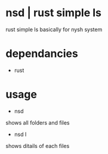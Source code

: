 # nsd | rust simple ls

rust simple ls basically for nysh system

# dependancies

- rust

# usage

- nsd

shows all folders and files

- nsd l

shows ditails of each files